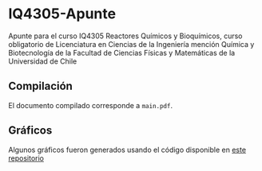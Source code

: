 # IQ4305-Apunte

Apunte para el curso IQ4305 Reactores Químicos y Bioquímicos, curso obligatorio de Licenciatura en Ciencias de la Ingeniería mención Química y Biotecnología de la Facultad de Ciencias Físicas y Matemáticas de la Universidad de Chile

## Compilación

El documento compilado corresponde a `main.pdf`.

## Gráficos

Algunos gráficos fueron generados usando el código disponible en [este repositorio](https://github.com/StarBrand/IQ4305-Graficos)
